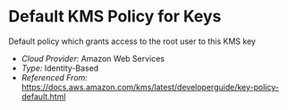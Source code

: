 # Default KMS Policy for Keys
Default policy which grants access to the root user to this KMS key

- *Cloud Provider:* Amazon Web Services
- *Type:* Identity-Based
- *Referenced From:* https://docs.aws.amazon.com/kms/latest/developerguide/key-policy-default.html

